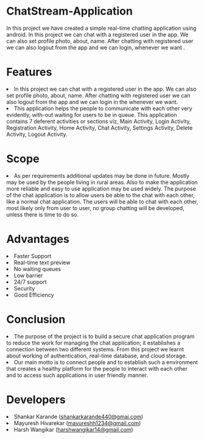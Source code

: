 # ChatStream-Application
In this project we have created a simple real-time chatting application using android. In this project we can chat with a registered user in the app. We can also set profile photo, about, name. After chatting with registered user we can also logout from the app and we can login, whenever we want .   

# Features
<li>In this project we can chat with a registered user in the app. We can also set profile photo, about, name. After chatting with registered user we can also logout from the app and we can login in the whenever we want.</li>
<li>This application helps the people to communicate with each other very evidently, with-out waiting for users to be in queue. This application contains 7 deferent activities or sections viz, Main Activity, Login Activity, Registration Activity, Home Activity, Chat Activity, Settings Activity, Delete Activity, Logout Activity.
</li>

# Scope
<li justify>As per requirements additional updates may be done in future. Mostly may be used by the people living in rural areas. Also to make the application more reliable and easy to use application may be used widely. The purpose of the chat application is to allow users be able to the chat with each other, like a normal chat application. The users will be able to chat with each other, most likely only from user to user, no group chatting will be developed, unless there is time to do so.</li>

# Advantages 
<li>Faster Support</li>
<li>Real-time text preview</li>
<li>No waiting queues</li>
<li>Low barrier</li>
<li>24/7 support</li>
<li>Security</li>
<li>Good Efficiency</li>

# Conclusion
<li>The purpose of the project is to build a secure chat application program to reduce the work for managing the chat application; it            establishes a connection between two different systems. From this project we learnt about working of authentication, real-time database, and cloud storage.
</li>
<li>Our main motto is to connect people and to establish such a environment that creates a healthy platform for the people to interact with each other and to access such applications in user friendly manner.</li>

# Developers
<li>Shankar Karande (<a href="mailto:shankarkarande440@gmai.com">shankarkarande440@gmai.com</a>)</li>
<li>Mayuresh Hivarekar (<a href="mailto:mayureshh1234@gmail.com">mayureshh1234@gmail.com</a>)</li>
<li>Harsh Wangikar (<a href="harshwangikar14@gmail.com">harshwangikar14@gmail.com</a>)</li>
</ul>



